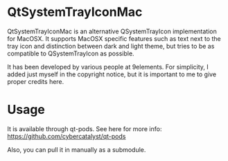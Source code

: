 # QtSystemTrayIconMac
QtSystemTrayIconMac is an alternative QSystemTrayIcon implementation for MacOSX. It supports MacOSX specific features such as text next to the tray icon and distinction between dark and light theme, but tries to be as compatible to QSystemTrayIcon as possible.

It has been developed by various people at 9elements. For simplicity, I added just myself in the copyright notice, but it is important to me to give proper credits here.

# Usage
It is available through qt-pods. See here for more info:
https://github.com/cybercatalyst/qt-pods

Also, you can pull it in manually as a submodule.
